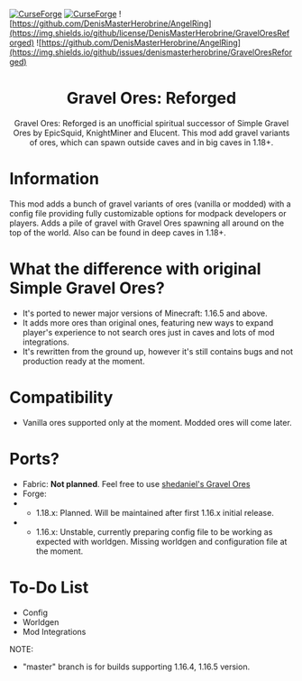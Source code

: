 [![CurseForge](https://cf.way2muchnoise.eu/gravel-ores-reforged.svg)](https://www.curseforge.com/minecraft/mc-mods/gravel-ores-reforged)
[![CurseForge](https://cf.way2muchnoise.eu/versions/gravel-ores-reforged.svg)](https://www.curseforge.com/minecraft/mc-mods/gravel-ores-reforged)
![https://github.com/DenisMasterHerobrine/AngelRing](https://img.shields.io/github/license/DenisMasterHerobrine/GravelOresReforged) 
![https://github.com/DenisMasterHerobrine/AngelRing](https://img.shields.io/github/issues/denismasterherobrine/GravelOresReforged)
<div align="center"> <h1>  Gravel Ores: Reforged</h1> </div>
<div align="center"> Gravel Ores: Reforged is an unofficial spiritual successor of Simple Gravel Ores by EpicSquid, KnightMiner and Elucent. This mod add gravel variants of ores, which can spawn outside caves and in big caves in 1.18+. </div>

# Information
This mod adds a bunch of gravel variants of ores (vanilla or modded) with a config file providing fully customizable options for modpack developers or players. Adds a pile of gravel with Gravel Ores spawning all around on the top of the world. Also can be found in deep caves in 1.18+. 

# What the difference with original Simple Gravel Ores?
- It's ported to newer major versions of Minecraft: 1.16.5 and above.
- It adds more ores than original ones, featuring new ways to expand player's experience to not search ores just in caves and lots of mod integrations.
- It's rewritten from the ground up, however it's still contains bugs and not production ready at the moment.

# Compatibility
 - Vanilla ores supported only at the moment. Modded ores will come later.

# Ports?
- Fabric: **Not planned**. Feel free to use [shedaniel's Gravel Ores](https://www.curseforge.com/minecraft/mc-mods/gravel-ores-fabric)
- Forge:
- - 1.18.x: Planned. Will be maintained after first 1.16.x initial release.
- - 1.16.x: Unstable, currently preparing config file to be working as expected with worldgen. Missing worldgen and configuration file at the moment. 

# To-Do List
- Config
- Worldgen
- Mod Integrations

NOTE: 
 - "master" branch is for builds supporting 1.16.4, 1.16.5 version.
